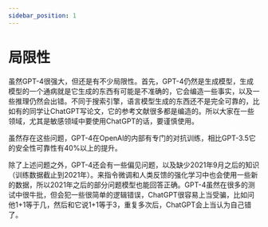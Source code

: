 ```yaml
---
sidebar_position: 1
---
```


# 局限性

虽然GPT-4很强大，但还是有不少局限性。首先，GPT-4仍然是生成模型，生成模型的一个通病就是它生成的东西有可能是不准确的，它会编造一些事实，以及一些推理仍然会出错。不同于搜索引擎，语言模型生成的东西还不是完全可靠的，比如有的同学让ChatGPT写论文，它的参考文献很多都是编造的。所以大家在一些领域，尤其是敏感领域中要使用ChatGPT的话，要谨慎使用。

虽然存在这些问题，GPT-4在OpenAI的内部有专门的对抗训练，相比GPT-3.5它的安全性可靠性有40%以上的提升。

除了上述问题之外，GPT-4还会有一些偏见问题，以及缺少2021年9月之后的知识（训练数据截止到2021年）。来指令微调和人类反馈的强化学习中也会使用一些新的数据，所以2021年之后的部分问题模型也能回答正确。GPT-4虽然在很多的测试中很牛批，但会犯一些很简单的逻辑错误，ChatGPT很容易上当受骗，比如问他1+1等于几，然后和它说1+1等于3，重复多次后，ChatGPT会上当认为自己错了。

